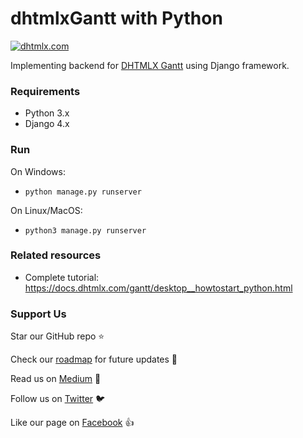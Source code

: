 dhtmlxGantt with Python
========================
[![dhtmlx.com](https://img.shields.io/badge/made%20by-DHTMLX-blue)](https://dhtmlx.com/)

Implementing backend for [DHTMLX Gantt](https://dhtmlx.com/docs/products/dhtmlxGantt/) using Django framework.

### Requirements

- Python 3.x
- Django 4.x

### Run

On Windows:

- `python manage.py runserver`

On Linux/MacOS:

- `python3 manage.py runserver`

### Related resources

- Complete tutorial: https://docs.dhtmlx.com/gantt/desktop__howtostart_python.html

### Support Us

Star our GitHub repo :star:

Check our [roadmap](https://trello.com/b/fhOySHPj/gantt-roadmap) for future updates :wrench:

Read us on [Medium](https://medium.com/@dhtmlx) :newspaper:

Follow us on [Twitter](https://twitter.com/dhtmlx) :bird:

Like our page on [Facebook](https://www.facebook.com/dhtmlx/) :thumbsup:
